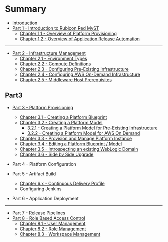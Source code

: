 # Summary

* [Introduction](README.md)
* [Part 1 - Introduction to Rubicon Red MyST](part1/part1.md)
  * [Chapter 1.1 - Overview of Platform Provisioning](part1/overviewPlatformProvisioning/overviewPlatformProvisioning.md)
  * [Chapter 1.2 - Overview of Application Release Automation](part1/overviewApplicationReleaseAutomation/overviewApplicationReleaseAutomation.md)


---

* [Part 2 - Infrastructure Management](part2/part2.md)
  * [Chapter 2.1 - Environment Types](Part2/environmentTypes/environmentTypes.md)
  * [Chapter 2.2 - Compute Definitions](Part2/computeDefinitions/computeDefinitions.md)
  * [Chapter 2.3 - Configuring Pre-Existing Infrastructure](Part2/preExistingInfrastructure/PreExistingInfrastrcutureProvider.md)
  * [Chapter 2.4 - Configuring AWS On-Demand Infrastructure](Part2/awsOnDemand/AwsOnDemand.md)
  * [Chapter 2.5 - Middleware Host Prerequisites](Part2/middlewareHosts/middlewareHosts.md)


## Part3

* [Part 3 - Platform Provisioning](part3/part3.md)
  * [Chapter 3.1 - Creating a Platform Blueprint](part3/3.1.createPlatformBlueprint/createPlatformBlueprint.md)
  * [Chapter 3.2 - Creating a Platform Model](part3/3.2.createPlatformModel/3.2.0.createPlatformModel.md)
    * [3.2.1 - Creating a Platform Model for Pre-Existing Infrastructure](part3/3.2.createPlatformModel/3.2.1.createPlatformModelPreExisting.md)
    * [3.2.2 - Creating a Platform Model for AWS On Demand](part3/3.2.createPlatformModel/3.2.2.createPlatformModelAwsOnDemand.md)
  * [Chapter 3.3 - Provision and Manage Platform Instance](part3/3.3.provisionPlatformInstance/provisionPlatformInstance.md)
  * [Chapter 3.4 - Editing a Platform Blueprint \/ Model](part3/3.4.editPlatformBlueprint/editPlatformBlueprint.md)
  * [Chapter 3.5 - Introspecting an existing WebLogic Domain](part3/3.5.introspectPlatformBlueprint/introspectPlatformBlueprint.md)
  * [Chapter 3.6 - Side by Side Upgrade](part3/3.6.sideBySideUpgrade/sideBySideUpgrade.md)

* Part 4 - Platform Configuration
* Part 5 - Artifact Build
  * [Chapter 6.x - Continuous Delivery Profile](part6/continuousDeliverProfile/continuousDeliverProfile.md)
  * Configuring Jenkins

* Part 6 - Application Deployment

---

* Part 7 - Release Pipelines
* [Part 8 - Role Based Access Control](rbac/rbac.md)
  * [Chapter 8.1 - User Management](part8/userManagement/userManagement.md)
  * [Chapter 8.2 - Role Management](part8/roleManagement/roleManagement.md)
  * [Chapter 8.3 - Workspace Management](part8/workspaceManagement/workspaceManagement.md)


